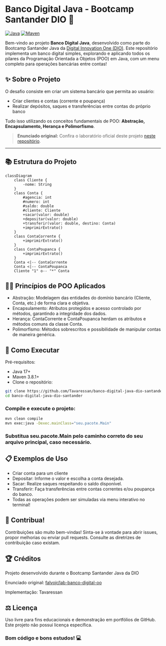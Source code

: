# Banco Digital Java - Bootcamp Santander DIO 🚀

[![Java](https://img.shields.io/badge/Java-17-blue.svg)](https://www.oracle.com/java/technologies/javase/jdk17-archive-downloads.html)
[![Maven](https://img.shields.io/badge/Maven-3.8.1+-brightgreen.svg)](https://maven.apache.org/)

Bem-vindo ao projeto **Banco Digital Java**, desenvolvido como parte do Bootcamp Santander Java da [Digital Innovation One (DIO)](https://www.dio.me/). Este repositório implementa um banco digital simples, explorando e aplicando todos os pilares da Programação Orientada a Objetos (POO) em Java, com um menu completo para operações bancárias entre contas!

## ✨ Sobre o Projeto

O desafio consiste em criar um sistema bancário que permita ao usuário:

- Criar clientes e contas (corrente e poupança)
- Realizar depósitos, saques e transferências entre contas do próprio banco

Tudo isso utilizando os conceitos fundamentais de POO: **Abstração, Encapsulamento, Herança e Polimorfismo**.

> **Enunciado original:** Confira o laboratório oficial deste projeto [neste repositório](https://github.com/falvojr/lab-banco-digital-oo).

---

## 📚 Estrutura do Projeto

```mermaid
classDiagram
    class Cliente {
        -nome: String
    }
    class Conta {
        #agencia: int
        #numero: int
        #saldo: double
        #cliente: Cliente
        +sacar(valor: double)
        +depositar(valor: double)
        +transferir(valor: double, destino: Conta)
        +imprimirExtrato()
    }
    class ContaCorrente {
        +imprimirExtrato()
    }
    class ContaPoupanca {
        +imprimirExtrato()
    }
    Conta <|-- ContaCorrente
    Conta <|-- ContaPoupanca
    Cliente "1" o-- "*" Conta
```


## 🧑‍💻 Princípios de POO Aplicados

- Abstração: Modelagem das entidades do domínio bancário (Cliente, Conta, etc.) de forma clara e objetiva.
- Encapsulamento: Atributos protegidos e acesso controlado por métodos, garantindo a integridade dos dados.
- Herança: ContaCorrente e ContaPoupanca herdam os atributos e métodos comuns da classe Conta.
- Polimorfismo: Métodos sobrescritos e possibilidade de manipular contas de maneira genérica.
  
## 🚀 Como Executar

Pré-requisitos:

- Java 17+
- Maven 3.8.1+
- Clone o repositório:

```bash
git clone https://github.com/Tavaressan/banco-digital-java-dio-santander.git
cd banco-digital-java-dio-santander
```

### Compile e execute o projeto:

```bash
mvn clean compile
mvn exec:java -Dexec.mainClass="seu.pacote.Main"
```

### Substitua seu.pacote.Main pelo caminho correto do seu arquivo principal, caso necessário.

## 📋 Exemplos de Uso
- Criar conta para um cliente
- Depositar: Informe o valor e escolha a conta desejada.
- Sacar: Realize saques respeitando o saldo disponível.
- Transferir: Faça transferências entre contas correntes e/ou poupança do banco.
- Todas as operações podem ser simuladas via menu interativo no terminal!

## 🤝 Contribua!
Contribuições são muito bem-vindas! Sinta-se à vontade para abrir issues, propor melhorias ou enviar pull requests. Consulte as diretrizes de contribuição caso existam.

## 🏆 Créditos
Projeto desenvolvido durante o Bootcamp Santander Java da DIO

Enunciado original: [falvojr/lab-banco-digital-oo]((https://github.com/falvojr/lab-banco-digital-oo).)

Implementação: Tavaressan

## ⚖️ Licença
Uso livre para fins educacionais e demonstração em portfólios de GitHub.
Este projeto não possui licença específica.

### Bom código e bons estudos! 💻
